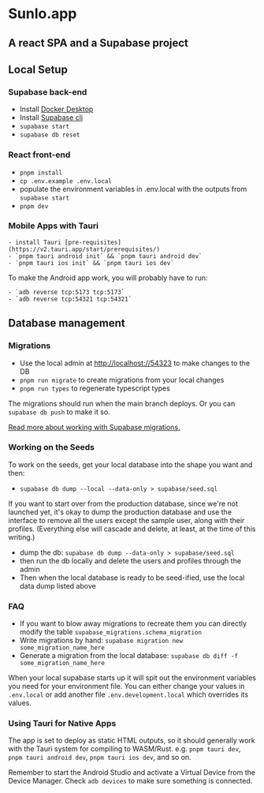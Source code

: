 # Sunlo.app

## A react SPA and a Supabase project

## Local Setup

### Supabase back-end

- Install [Docker Desktop](https://docs.docker.com/desktop/)
- Install [Supabase cli](https://supabase.com/docs/guides/local-development/cli/getting-started)
- `supabase start`
- `supabase db reset`

### React front-end

- `pnpm install`
- `cp .env.example .env.local`
- populate the environment variables in .env.local with the outputs from `supabase start`
- `pnpm dev`

### Mobile Apps with Tauri

    - install Tauri [pre-requisites](https://v2.tauri.app/start/prerequisites/)
    - `pnpm tauri android init` && `pnpm tauri android dev`
    - `pnpm tauri ios init` && `pnpm tauri ios dev`

To make the Android app work, you will probably have to run:

    - `adb reverse tcp:5173 tcp:5173`
    - `adb reverse tcp:54321 tcp:54321`

## Database management

### Migrations

- Use the local admin at [http://localhost://54323](http://localhost://54323) to make changes to the DB
- `pnpm run migrate` to create migrations from your local changes
- `pnpm run types` to regenerate typescript types

The migrations should run when the main branch deploys. Or you can `supabase db push` to make it so.

[Read more about working with Supabase migrations.](https://supabase.com/docs/guides/local-development/cli/getting-started)

### Working on the Seeds

To work on the seeds, get your local database into the shape you want and then:

- `supabase db dump --local --data-only > supabase/seed.sql`

If you want to start over from the production database, since we're not launched yet, it's okay
to dump the production database and use the interface to remove all the users except the sample
user, along with their profiles. (Everything else will cascade and delete, at least, at the time
of this writing.)

- dump the db: `supabase db dump --data-only > supabase/seed.sql`
- then run the db locally and delete the users and profiles through the admin
- Then when the local database is ready to be seed-ified, use the local data dump listed above

### FAQ

- If you want to blow away migrations to recreate them you can directly modify the table `supabase_migrations.schema_migration`
- Write migrations by hand: `supabase migration new some_migration_name_here`
- Generate a migration from the local database: `supabase db diff -f some_migration_name_here`

When your local supabase starts up it will spit out the environment variables you need for your environment file. You can either change your values in `.env.local` or add another file `.env.development.local` which overrides its values.

### Using Tauri for Native Apps

The app is set to deploy as static HTML outputs, so it should generally work
with the Tauri system for compiling to WASM/Rust. e.g. `pnpm tauri dev`,
`pnpm tauri android dev`, `pnpm tauri ios dev`, and so on.

Remember to start the Android Studio and activate a Virtual Device from the Device Manager. Check `adb devices` to make sure something is connected.
